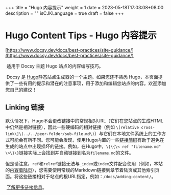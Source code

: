 +++
title = "Hugo 内容提示"
weight = 1
date = 2023-05-18T17:03:08+08:00
description = ""
isCJKLanguage = true
draft = false
+++

# Hugo Content Tips - Hugo 内容提示 

[https://www.docsy.dev/docs/best-practices/site-guidance/](https://www.docsy.dev/docs/best-practices/site-guidance/)

​	适用于 Docsy 主题 Hugo 站点的内容编写技巧。 

​	Docsy 是 [Hugo](https://gohugo.io/)静态站点生成器的一个主题。如果您还不熟悉 Hugo，本页面提供了一些有用的提示和潜在的注意事项，用于添加和编辑您站点的内容。欢迎添加您自己的建议！

## Linking 链接 

​	默认情况下，Hugo不会更改链接中的常规相对URL（它们在您站点的生成HTML中仍然是相对链接），因此一些硬编码的相对链接（例如 `\[relative cross-link\]\(../../peer-folder/sub-file.md\)`）与它们在本地文件系统上的工作方式可能会有所不同。您可能会发现，使用Hugo内置的一些[链接简码](https://gohugo.io/content-management/cross-references/#use-ref-and-relref)有助于避免在生成的站点中出现损坏的链接。例如，在Hugo中，`\{\{\< ref "filename.md" \>\}\}`链接实际上会找到并自动链接到名为`filename.md`的文件。

​	但是请注意，`ref`和`relref`链接无法与`_index`或`index`文件配合使用（例如，本站的[内容着陆页](https://www.docsy.dev/docs/adding-content/)），您需要使用常规的Markdown链接到章节着陆页或其他索引页面。将这些链接相对于站点的根URL指定，例如：`/docs/adding-content/`。

​	[了解更多链接信息](https://www.docsy.dev/docs/adding-content/content/#working-with-links)。
